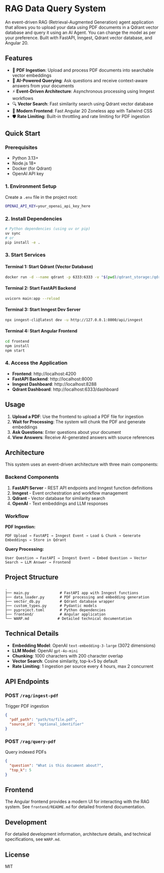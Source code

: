 # RAG Data Query System
An event-driven RAG (Retrieval-Augmented Generation) agent application that allows you to upload your data using PDF documents in a Qdrant vector database and query it using an AI Agent. You can change the model as per your preference. Built with FastAPI, Inngest, Qdrant 
vector database, and Angular 20.

## Features

- 📄 **PDF Ingestion**: Upload and process PDF documents into searchable vector embeddings
- 🤖 **AI-Powered Querying**: Ask questions and receive context-aware answers from your documents
- ⚡ **Event-Driven Architecture**: Asynchronous processing using Inngest workflows
- 🔍 **Vector Search**: Fast similarity search using Qdrant vector database
- 🎨 **Modern Frontend**: Fast Angular 20 Zoneless app with Tailwind CSS
- 🛡️ **Rate Limiting**: Built-in throttling and rate limiting for PDF ingestion

## Quick Start

### Prerequisites

- Python 3.13+
- Node.js 18+
- Docker (for Qdrant)
- OpenAI API key

### 1. Environment Setup

Create a `.env` file in the project root:

```bash
OPENAI_API_KEY=your_openai_api_key_here
```

### 2. Install Dependencies

```bash
# Python dependencies (using uv or pip)
uv sync
# or
pip install -e .
```

### 3. Start Services

#### Terminal 1: Start Qdrant (Vector Database)
```bash
docker run -d --name qdrant -p 6333:6333 -v "$(pwd)/qdrant_storage:/qdrant/storage" qdrant/qdrant
```

#### Terminal 2: Start FastAPI Backend
```bash
uvicorn main:app --reload
```

#### Terminal 3: Start Inngest Dev Server
```bash
npx inngest-cli@latest dev -u http://127.0.0.1:8000/api/inngest
```

#### Terminal 4: Start Angular Frontend
```bash
cd frontend
npm install
npm start
```

### 4. Access the Application

- **Frontend**: http://localhost:4200
- **FastAPI Backend**: http://localhost:8000
- **Inngest Dashboard**: http://localhost:8288
- **Qdrant Dashboard**: http://localhost:6333/dashboard

## Usage

1. **Upload a PDF**: Use the frontend to upload a PDF file for ingestion
2. **Wait for Processing**: The system will chunk the PDF and generate embeddings
3. **Ask Questions**: Enter questions about your document
4. **View Answers**: Receive AI-generated answers with source references

## Architecture

This system uses an event-driven architecture with three main components:

### Backend Components

1. **FastAPI Server** - REST API endpoints and Inngest function definitions
2. **Inngest** - Event orchestration and workflow management
3. **Qdrant** - Vector database for similarity search
4. **OpenAI** - Text embeddings and LLM responses

### Workflow

**PDF Ingestion:**
```
PDF Upload → FastAPI → Inngest Event → Load & Chunk → Generate Embeddings → Store in Qdrant
```

**Query Processing:**
```
User Question → FastAPI → Inngest Event → Embed Question → Vector Search → LLM Answer → Frontend
```

## Project Structure

```
.
├── main.py              # FastAPI app with Inngest functions
├── data_loader.py       # PDF processing and embedding generation
├── vector_db.py         # Qdrant database wrapper
├── custom_types.py      # Pydantic models
├── pyproject.toml       # Python dependencies
├── frontend/            # Angular application
└── WARP.md             # Detailed technical documentation
```

## Technical Details

- **Embedding Model**: OpenAI `text-embedding-3-large` (3072 dimensions)
- **LLM Model**: OpenAI `gpt-4o-mini`
- **Chunking**: 1000 characters with 200 character overlap
- **Vector Search**: Cosine similarity, top-k=5 by default
- **Rate Limiting**: 1 ingestion per source every 4 hours, max 2 concurrent

## API Endpoints

### POST `/rag/ingest-pdf`
Trigger PDF ingestion

```json
{
  "pdf_path": "path/to/file.pdf",
  "source_id": "optional_identifier"
}
```

### POST `/rag/query-pdf`
Query indexed PDFs

```json
{
  "question": "What is this document about?",
  "top_k": 5
}
```

## Frontend

The Angular frontend provides a modern UI for interacting with the RAG system. See `frontend/README.md` for detailed frontend documentation.

## Development

For detailed development information, architecture details, and technical specifications, see `WARP.md`.

## License

MIT
